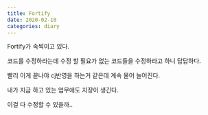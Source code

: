 ```yaml
---
title: Fortify
date: 2020-02-10
categories: diary
---
```

Fortify가 속썩이고 있다.

코드를 수정하라는데 수정 할 필요가 없는 코드들을 수정하라고 하니 답답하다.

빨리 이게 끝나야 cj반영을 하는거 같은데 계속 물어 늘어진다.

내가 지금 하고 있는 업무에도 지장이 생긴다.

이걸 다 수정할 수 있을까..
